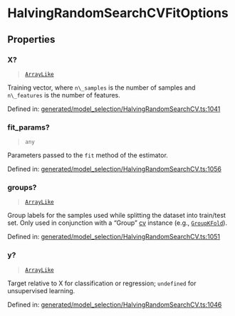 # HalvingRandomSearchCVFitOptions

## Properties

### X?

> [`ArrayLike`](../types/ArrayLike.md)

Training vector, where `n\_samples` is the number of samples and `n\_features` is the number of features.

Defined in:  [generated/model\_selection/HalvingRandomSearchCV.ts:1041](https://github.com/transitive-bullshit/scikit-learn-ts/blob/b59c1ff/packages/sklearn/src/generated/model_selection/HalvingRandomSearchCV.ts#L1041)

### fit\_params?

> `any`

Parameters passed to the `fit` method of the estimator.

Defined in:  [generated/model\_selection/HalvingRandomSearchCV.ts:1056](https://github.com/transitive-bullshit/scikit-learn-ts/blob/b59c1ff/packages/sklearn/src/generated/model_selection/HalvingRandomSearchCV.ts#L1056)

### groups?

> [`ArrayLike`](../types/ArrayLike.md)

Group labels for the samples used while splitting the dataset into train/test set. Only used in conjunction with a “Group” [cv](../../glossary.html#term-cv) instance (e.g., [`GroupKFold`](sklearn.model_selection.GroupKFold.html#sklearn.model_selection.GroupKFold "sklearn.model_selection.GroupKFold")).

Defined in:  [generated/model\_selection/HalvingRandomSearchCV.ts:1051](https://github.com/transitive-bullshit/scikit-learn-ts/blob/b59c1ff/packages/sklearn/src/generated/model_selection/HalvingRandomSearchCV.ts#L1051)

### y?

> [`ArrayLike`](../types/ArrayLike.md)

Target relative to X for classification or regression; `undefined` for unsupervised learning.

Defined in:  [generated/model\_selection/HalvingRandomSearchCV.ts:1046](https://github.com/transitive-bullshit/scikit-learn-ts/blob/b59c1ff/packages/sklearn/src/generated/model_selection/HalvingRandomSearchCV.ts#L1046)
